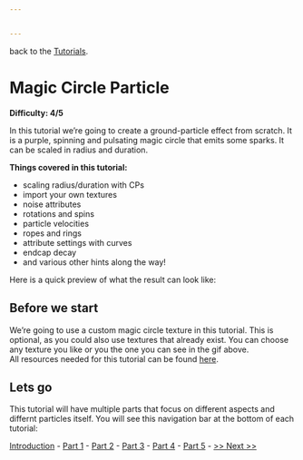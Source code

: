 ```yaml
---


---
```


<p>back to the <a href="../Tutorials.md">Tutorials</a>.</p>
<h1 id="magic-circle-particle">Magic Circle Particle</h1>
<p><strong>Difficulty: 4/5</strong></p>
<p>In this tutorial we’re going to create a ground-particle effect from scratch. It is a purple, spinning and pulsating magic circle that emits some sparks. It can be scaled in radius and duration.</p>
<p><strong>Things covered in this tutorial:</strong></p>
<ul>
<li>scaling radius/duration with CPs</li>
<li>import your own textures</li>
<li>noise attributes</li>
<li>rotations and spins</li>
<li>particle velocities</li>
<li>ropes and rings</li>
<li>attribute settings with curves</li>
<li>endcap decay</li>
<li>and various other hints along the way!</li>
</ul>
<p>Here is a quick preview of what the result can look like:<br>
<img src="https://i.imgur.com/GyTzJQP.gif" alt=""></p>
<h2 id="before-we-start">Before we start</h2>
<p>We’re going to use a custom magic circle texture in this tutorial. This is optional, as you could also use textures that already exist. You can choose any texture you like or you the one you can see in the gif above.<br>
All resources needed for this tutorial can be found <a href="./materials">here</a>.</p>
<h2 id="lets-go">Lets go</h2>
<p>This tutorial will have multiple parts that focus on different aspects and differnt particles itself. You will see this navigation bar at the bottom of each tutorial:</p>
<p><a href="./Introduction.md">Introduction</a> - <a href="./Part1.md">Part 1</a> - <a href="./Part2.md">Part 2</a> - <a href="./Part3.md">Part 3</a> - <a href="./Part4.md">Part 4</a> - <a href="./Part5.md">Part 5</a> - <a href="./Part1.md">&gt;&gt; Next &gt;&gt;</a></p>

